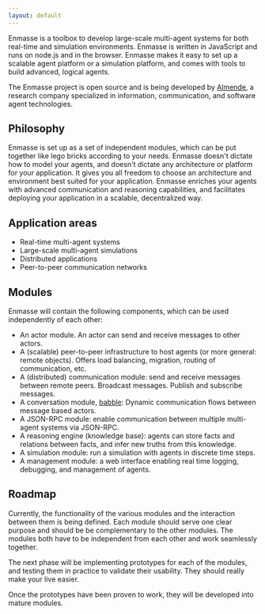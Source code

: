 ```yaml
---
layout: default
---
```



Enmasse is a toolbox to develop large-scale multi-agent systems for both real-time and simulation environments. Enmasse is written in JavaScript and runs on node.js and in the browser. Enmasse makes it easy to set up a scalable agent platform or a simulation platform, and comes with tools to build advanced, logical agents.

The Enmasse project is open source and is being developed by [Almende](http://almende.com), a research company specialized in information, communication, and software agent technologies.


## Philosophy

Enmasse is set up as a set of independent modules, which can be put together like lego bricks according to your needs. Enmasse doesn't dictate how to model your agents, and doesn't dictate any architecture or platform for your application. It gives you all freedom to choose an architecture and environment best suited for your application. Enmasse enriches your agents with advanced communication and reasoning capabilities, and facilitates deploying your application in a scalable, decentralized way.


## Application areas

- Real-time multi-agent systems
- Large-scale multi-agent simulations
- Distributed applications
- Peer-to-peer communication networks


## Modules

Enmasse will contain the following components, which can be used independently of each other:

- An actor module. An actor can send and receive messages to other actors.
- A (scalable) peer-to-peer infrastructure to host agents (or more general: remote objects). Offers load balancing, migration, routing of communication, etc.
- A (distributed) communication module: send and receive messages between remote peers. Broadcast messages. Publish and subscribe messages.
- A conversation module, [babble](https://github.com/enmasseio/babble): Dynamic communication flows between message based actors.
- A JSON-RPC module: enable communication between multiple multi-agent systems via JSON-RPC.
- A reasoning engine (knowledge base): agents can store facts and relations between facts, and infer new truths from this knowledge.
- A simulation module: run a simulation with agents in discrete time steps.
- A management module: a web interface enabling real time logging, debugging, and management of agents.


## Roadmap

Currently, the functionality of the various modules and the interaction between them is being defined. Each module should serve one clear purpose and should be be complementary to the other modules. The modules both have to be independent from each other and work seamlessly together.

The next phase will be implementing prototypes for each of the modules, and testing them in practice to validate their usability. They should really make your live easier.

Once the prototypes have been proven to work, they will be developed into mature modules.
